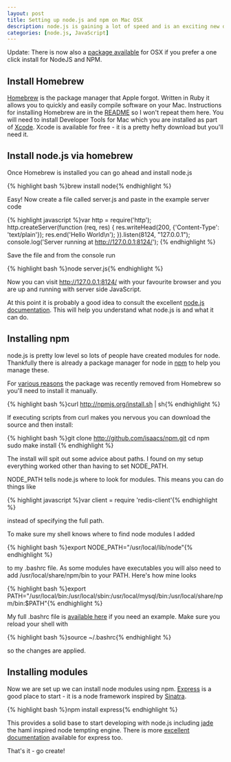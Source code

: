 ```yaml
--- 
layout: post
title: Setting up node.js and npm on Mac OSX
description: node.js is gaining a lot of speed and is an exciting new development framework. Here's a quick overview of how to get node.js working on OSX along with npm, the package manager for node. 
categories: [node.js, JavaScript]
---
```


Update: There is now also a [package available][12] for OSX if you prefer a one click install for NodeJS and NPM.

## Install Homebrew

[Homebrew][1] is the package manager that Apple forgot. Written in Ruby it allows you to quickly and easily compile software on your Mac. Instructions for installing Homebrew are in the [README][2] so I won't repeat them here. You will need to install Developer Tools for Mac which you are installed as part of [Xcode][3]. Xcode is available for free - it is a pretty hefty download but you'll need it.

## Install node.js via homebrew

Once Homebrew is installed you can go ahead and install node.js

{% highlight bash %}brew install node{% endhighlight %}

Easy! Now create a file called server.js and paste in the example server code

{% highlight javascript %}var http = require('http');
http.createServer(function (req, res) {
  res.writeHead(200, {'Content-Type': 'text/plain'});
  res.end('Hello World\n');
}).listen(8124, "127.0.0.1");
console.log('Server running at http://127.0.0.1:8124/');
{% endhighlight %}

Save the file and from the console run

{% highlight bash %}node server.js{% endhighlight %}

Now you can visit http://127.0.0.1:8124/ with your favourite browser and you are up and running with server side JavaScript.

At this point it is probably a good idea to consult the excellent [node.js documentation][4]. This will help you understand what node.js is and what it can do. 

## Installing npm

node.js is pretty low level so lots of people have created modules for node. Thankfully there is already a package manager for node in [npm][5] to help you manage these.

For [various reasons][10] the package was recently removed from Homebrew so you'll need to install it manually.

{% highlight bash %}curl http://npmjs.org/install.sh | sh{% endhighlight %}

If executing scripts from curl makes you nervous you can download the source and then install:

{% highlight bash %}git clone http://github.com/isaacs/npm.git
cd npm
sudo make install
{% endhighlight %}

The install will spit out some advice about paths. I found on my setup everything worked other than having to set NODE\_PATH. 

NODE\_PATH tells node.js where to look for modules. This means you can do things like 

{% highlight javascript %}var client = require 'redis-client'{% endhighlight %}

instead of specifying the full path.

To make sure my shell knows where to find node modules I added 

{% highlight bash %}export NODE_PATH="/usr/local/lib/node"{% endhighlight %}

to my .bashrc file. As some modules have executables you will also need to add /usr/local/share/npm/bin to your PATH. Here's how mine looks

{% highlight bash %}export PATH="/usr/local/bin:/usr/local/sbin:/usr/local/mysql/bin:/usr/local/share/npm/bin:$PATH"{% endhighlight %}

My full .bashrc file is [available here][11] if you need an example. Make sure you reload your shell with 

{% highlight bash %}source ~/.bashrc{% endhighlight %}

so the changes are applied.

## Installing modules

Now we are set up we can install node modules using npm. [Express][6] is a good place to start - it is a node framework inspired by [Sinatra][7]. 

{% highlight bash %}npm install express{% endhighlight %}

This provides a solid base to start developing with node.js including [jade][8] the haml inspired node tempting engine. There is more [excellent documentation][9] available for express too.

That's it - go create!

[1]: http://github.com/mxcl/homebrew
[2]: http://github.com/mxcl/homebrew/blob/master/README.md
[3]: http://developer.apple.com/technologies/xcode.html
[4]: http://nodejs.org/api.html
[5]: http://github.com/isaacs/npm
[6]: http://expressjs.com/
[7]: http://www.sinatrarb.com/
[8]: http://jade-lang.com/
[9]: http://expressjs.com/guide.html
[10]: http://blog.izs.me/post/3295261330/on-npm-and-homebrew
[11]: https://github.com/shapeshed/dotfiles/blob/master/bashrc
[12]: https://sites.google.com/site/nodejsmacosx/

